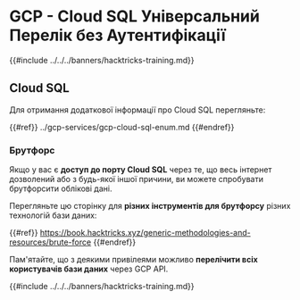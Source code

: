# GCP - Cloud SQL Універсальний Перелік без Аутентифікації

{{#include ../../../banners/hacktricks-training.md}}

## Cloud SQL

Для отримання додаткової інформації про Cloud SQL перегляньте:

{{#ref}}
../gcp-services/gcp-cloud-sql-enum.md
{{#endref}}

### Брутфорс

Якщо у вас є **доступ до порту Cloud SQL** через те, що весь інтернет дозволений або з будь-якої іншої причини, ви можете спробувати брутфорсити облікові дані.

Перегляньте цю сторінку для **різних інструментів для брутфорсу** різних технологій бази даних:

{{#ref}}
https://book.hacktricks.xyz/generic-methodologies-and-resources/brute-force
{{#endref}}

Пам'ятайте, що з деякими привілеями можливо **перелічити всіх користувачів бази даних** через GCP API.

{{#include ../../../banners/hacktricks-training.md}}
